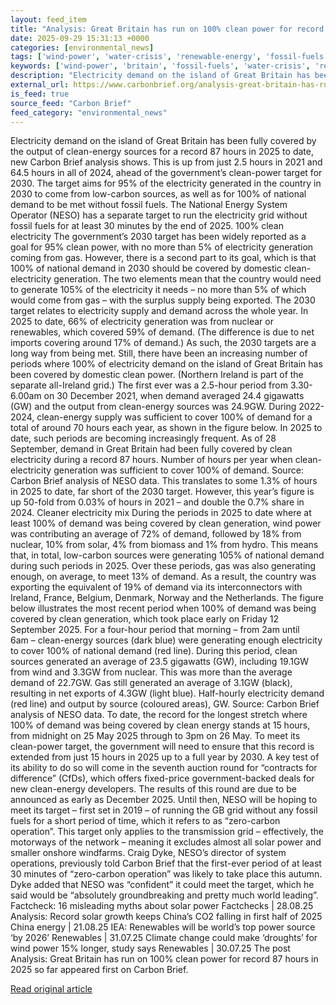 ```yaml
---
layout: feed_item
title: "Analysis: Great Britain has run on 100% clean power for record 87 hours in 2025 so far"
date: 2025-09-29 15:31:13 +0000
categories: [environmental_news]
tags: ['wind-power', 'water-crisis', 'renewable-energy', 'fossil-fuels', 'emissions', 'urgent', 'solar-power', 'year-2025', 'drought', 'clean-energy']
keywords: ['wind-power', 'britain', 'fossil-fuels', 'water-crisis', 'renewable-energy', 'emissions', 'analysis', 'great']
description: "Electricity demand on the island of Great Britain has been fully covered by the output of clean-energy sources for a record 87 hours in 2025 to date, new Car..."
external_url: https://www.carbonbrief.org/analysis-great-britain-has-run-on-100-clean-power-for-record-87-hours-in-2025-so-far/
is_feed: true
source_feed: "Carbon Brief"
feed_category: "environmental_news"
---
```


Electricity demand on the island of Great Britain has been fully covered by the output of clean-energy sources for a record 87 hours in 2025 to date, new Carbon Brief analysis shows. This is up from just 2.5 hours in 2021 and 64.5 hours in all of 2024, ahead of the government&#8217;s clean-power target for 2030. The target aims for 95% of the electricity generated in the country in 2030 to come from low-carbon sources, as well as for 100% of national demand to be met without fossil fuels. The National Energy System Operator (NESO) has a separate target to run the electricity grid without fossil fuels for at least 30 minutes by the end of 2025. 100% clean electricity The government’s 2030 target has been widely reported as a goal for 95% clean power, with no more than 5% of electricity generation coming from gas. However, there is a second part to its goal, which is that 100% of national demand in 2030 should be covered by domestic clean-electricity generation. The two elements mean that the country would need to generate 105% of the electricity it needs – no more than 5% of which would come from gas&nbsp;– with the surplus supply being exported. The 2030 target relates to electricity supply and demand across the whole year. In 2025 to date, 66% of electricity generation was from nuclear or renewables, which covered 59% of demand. (The difference is due to net imports covering around 17% of demand.) As such, the 2030 targets are a long way from being met. Still, there have been an increasing number of periods where 100% of electricity demand on the island of Great Britain has been covered by domestic clean power. (Northern Ireland is part of the separate all-Ireland grid.) The first ever was a 2.5-hour period from 3.30-6.00am on 30 December 2021, when demand averaged 24.4 gigawatts (GW) and the output from clean-energy sources was 24.9GW. During 2022-2024, clean-energy supply was sufficient to cover 100% of demand for a total of around 70 hours each year, as shown in the figure below. In 2025 to date, such periods are becoming increasingly frequent. As of 28 September, demand in Great Britain had been fully covered by clean electricity during a record 87 hours. Number of hours per year when clean-electricity generation was sufficient to cover 100% of demand. Source: Carbon Brief analysis of NESO data. This translates to some 1.3% of hours in 2025 to date, far short of the 2030 target. However, this year’s figure is up 50-fold from 0.03% of hours in 2021 – and double the 0.7% share in 2024. Cleaner electricity mix During the periods in 2025 to date where at least 100% of demand was being covered by clean generation, wind power was contributing an average of 72% of demand, followed by 18% from nuclear, 10% from solar, 4% from biomass and 1% from hydro. This means that, in total, low-carbon sources were generating 105% of national demand during such periods in 2025. Over these periods, gas was also generating enough, on average, to meet 13% of demand. As a result, the country was exporting the equivalent of 19% of demand via its interconnectors with Ireland, France, Belgium, Denmark, Norway and the Netherlands. The figure below illustrates the most recent period when 100% of demand was being covered by clean generation, which took place early on Friday 12 September 2025. For a four-hour period that morning&nbsp;– from 2am until 6am&nbsp;– clean-energy sources (dark blue) were generating enough electricity to cover 100% of national demand (red line). During this period, clean sources generated an average of 23.5 gigawatts (GW), including 19.1GW from wind and 3.3GW from nuclear. This was more than the average demand of 22.7GW. Gas still generated an average of 3.1GW (black), resulting in net exports of 4.3GW (light blue). Half-hourly electricity demand (red line) and output by source (coloured areas), GW. Source: Carbon Brief analysis of NESO data. To date, the record for the longest stretch where 100% of demand was being covered by clean energy stands at 15 hours, from midnight on 25 May 2025 through to 3pm on 26 May. To meet its clean-power target, the government will need to ensure that this record is extended from just 15 hours in 2025 up to a full year by 2030. A key test of its ability to do so will come in the seventh auction round for “contracts for difference” (CfDs), which offers fixed-price government-backed deals for new clean-energy developers. The results of this round are due to be announced as early as December 2025. Until then, NESO will be hoping to meet its target –&nbsp;first set in 2019 –&nbsp;of running the GB grid without any fossil fuels for a short period of time, which it refers to as “zero-carbon operation”. This target only applies to the transmission grid&nbsp;– effectively, the motorways of the network&nbsp;– meaning it excludes almost all solar power and smaller onshore windfarms. Craig Dyke, NESO’s director of system operations, previously told Carbon Brief that the first-ever period of at least 30 minutes of “zero-carbon operation” was likely to take place this autumn. Dyke added that NESO was “confident” it could meet the target, which he said would be “absolutely groundbreaking and pretty much world leading”. Factcheck: 16 misleading myths about solar power Factchecks | 28.08.25 Analysis: Record solar growth keeps China’s CO2 falling in first half of 2025 China energy | 21.08.25 IEA: Renewables will be world’s top power source ‘by 2026’ Renewables | 31.07.25 Climate change could make ‘droughts’ for wind power 15% longer, study says Renewables | 30.07.25 The post Analysis: Great Britain has run on 100% clean power for record 87 hours in 2025 so far appeared first on Carbon Brief.

[Read original article](https://www.carbonbrief.org/analysis-great-britain-has-run-on-100-clean-power-for-record-87-hours-in-2025-so-far/)
